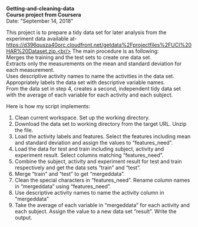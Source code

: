 <b> Getting-and-cleaning-data </b><br/>
<b>Course project from Coursera </b> <br/>
Date: "September 14, 2018"
  
This project is to prepare a tidy data set for later analysis from the experiment data available at-https://d396qusza40orc.cloudfront.net/getdata%2Fprojectfiles%2FUCI%20HAR%20Dataset.zip.<br/> 
The main procedure is as following:<br/>
    Merges the training and the test sets to create one data set.<br/>
    Extracts only the measurements on the mean and standard deviation for each measurement. <br/>
    Uses descriptive activity names to name the activities in the data set.<br/>
    Appropriately labels the data set with descriptive variable names.<br/>
    From the data set in step 4, creates a second, independent tidy data set with the average of each variable for each activity and each subject.<br/>

Here is how my script implements: <br/>

   1. Clean current workspace. Set up the working directory. <br/>
   2. Download the data set to working directory from the target URL. Unzip the file. <br/>
   3. Load the activity labels and features. Select the features including mean and standard deviation and assign the values to “features_need”. <br/>
   4. Load the data for test and train including subject, activity and experiment result. Select columns matching “features_need”.<br/>
   5. Combine the subject, activity and experiment result for test and train respectively and get the data sets “train” and “test”.<br/>
   6. Merge “train” and “test” to get “mergeddata”.<br/>
   7. Clean the special characters in “features_need”. Rename column names in “mergeddata” using “features_need”.<br/>
   8. Use descriptive activity names to name the activity column in “mergeddata”<br/>
   9. Take the average of each variable in “mergeddata” for each activity and each subject. Assign the value to a new data set “result”. Write the output.<br/>
